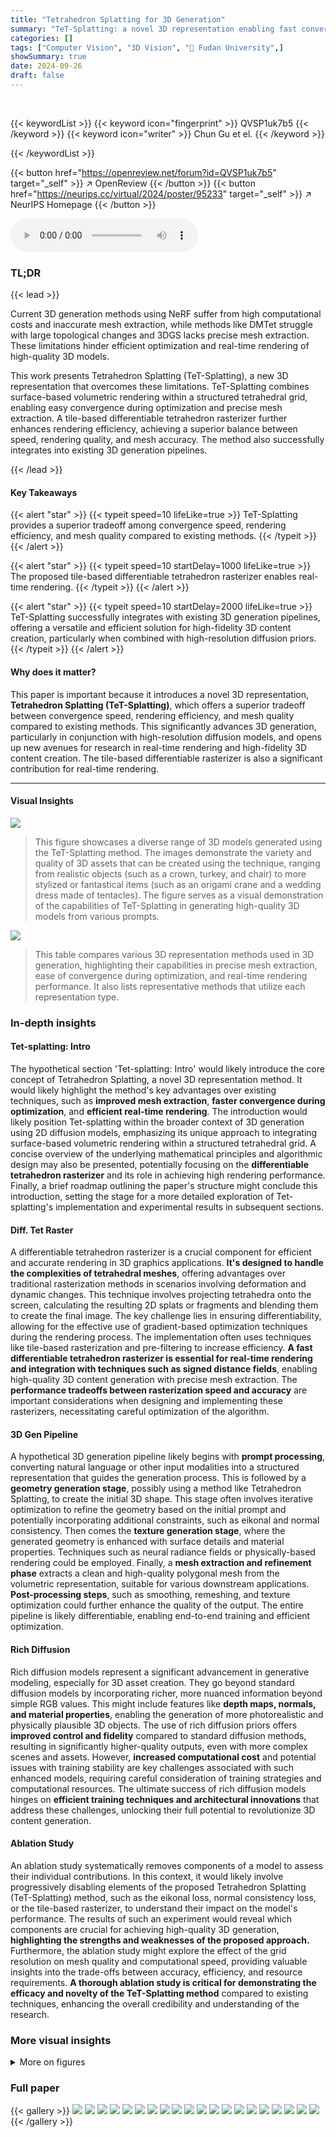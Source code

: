 ```yaml
---
title: "Tetrahedron Splatting for 3D Generation"
summary: "TeT-Splatting: a novel 3D representation enabling fast convergence, real-time rendering, and precise mesh extraction for high-fidelity 3D generation."
categories: []
tags: ["Computer Vision", "3D Vision", "🏢 Fudan University",]
showSummary: true
date: 2024-09-26
draft: false
---
```


<br>

{{< keywordList >}}
{{< keyword icon="fingerprint" >}} QVSP1uk7b5 {{< /keyword >}}
{{< keyword icon="writer" >}} Chun Gu et el. {{< /keyword >}}
 
{{< /keywordList >}}

{{< button href="https://openreview.net/forum?id=QVSP1uk7b5" target="_self" >}}
↗ OpenReview
{{< /button >}}
{{< button href="https://neurips.cc/virtual/2024/poster/95233" target="_self" >}}
↗ NeurIPS Homepage
{{< /button >}}


<audio controls>
    <source src="https://ai-paper-reviewer.com/QVSP1uk7b5/podcast.wav" type="audio/wav">
    Your browser does not support the audio element.
</audio>


### TL;DR


{{< lead >}}

Current 3D generation methods using NeRF suffer from high computational costs and inaccurate mesh extraction, while methods like DMTet struggle with large topological changes and 3DGS lacks precise mesh extraction.  These limitations hinder efficient optimization and real-time rendering of high-quality 3D models. 

This work presents Tetrahedron Splatting (TeT-Splatting), a new 3D representation that overcomes these limitations.  TeT-Splatting combines surface-based volumetric rendering within a structured tetrahedral grid, enabling easy convergence during optimization and precise mesh extraction. A tile-based differentiable tetrahedron rasterizer further enhances rendering efficiency, achieving a superior balance between speed, rendering quality, and mesh accuracy.  The method also successfully integrates into existing 3D generation pipelines.

{{< /lead >}}


#### Key Takeaways

{{< alert "star" >}}
{{< typeit speed=10 lifeLike=true >}} TeT-Splatting provides a superior tradeoff among convergence speed, rendering efficiency, and mesh quality compared to existing methods. {{< /typeit >}}
{{< /alert >}}

{{< alert "star" >}}
{{< typeit speed=10 startDelay=1000 lifeLike=true >}} The proposed tile-based differentiable tetrahedron rasterizer enables real-time rendering. {{< /typeit >}}
{{< /alert >}}

{{< alert "star" >}}
{{< typeit speed=10 startDelay=2000 lifeLike=true >}} TeT-Splatting successfully integrates with existing 3D generation pipelines, offering a versatile and efficient solution for high-fidelity 3D content creation, particularly when combined with high-resolution diffusion priors.  {{< /typeit >}}
{{< /alert >}}

#### Why does it matter?
This paper is important because it introduces a novel 3D representation, **Tetrahedron Splatting (TeT-Splatting)**, which offers a superior tradeoff between convergence speed, rendering efficiency, and mesh quality compared to existing methods.  This significantly advances 3D generation, particularly in conjunction with high-resolution diffusion models, and opens up new avenues for research in real-time rendering and high-fidelity 3D content creation. The tile-based differentiable rasterizer is also a significant contribution for real-time rendering. 

------
#### Visual Insights



![](https://ai-paper-reviewer.com/QVSP1uk7b5/figures_0_1.jpg)

> This figure showcases a diverse range of 3D models generated using the TeT-Splatting method.  The images demonstrate the variety and quality of 3D assets that can be created using the technique, ranging from realistic objects (such as a crown, turkey, and chair) to more stylized or fantastical items (such as an origami crane and a wedding dress made of tentacles). The figure serves as a visual demonstration of the capabilities of TeT-Splatting in generating high-quality 3D models from various prompts.





![](https://ai-paper-reviewer.com/QVSP1uk7b5/tables_1_1.jpg)

> This table compares various 3D representation methods used in 3D generation, highlighting their capabilities in precise mesh extraction, ease of convergence during optimization, and real-time rendering performance.  It also lists representative methods that utilize each representation type.





### In-depth insights


#### Tet-splatting: Intro
The hypothetical section 'Tet-splatting: Intro' would likely introduce the core concept of Tetrahedron Splatting, a novel 3D representation method.  It would likely highlight the method's key advantages over existing techniques, such as **improved mesh extraction**, **faster convergence during optimization**, and **efficient real-time rendering**. The introduction would likely position Tet-splatting within the broader context of 3D generation using 2D diffusion models, emphasizing its unique approach to integrating surface-based volumetric rendering within a structured tetrahedral grid.  A concise overview of the underlying mathematical principles and algorithmic design may also be presented, potentially focusing on the **differentiable tetrahedron rasterizer** and its role in achieving high rendering performance. Finally, a brief roadmap outlining the paper's structure might conclude this introduction, setting the stage for a more detailed exploration of Tet-splatting's implementation and experimental results in subsequent sections.

#### Diff. Tet Raster
A differentiable tetrahedron rasterizer is a crucial component for efficient and accurate rendering in 3D graphics applications.  **It's designed to handle the complexities of tetrahedral meshes**, offering advantages over traditional rasterization methods in scenarios involving deformation and dynamic changes.  This technique involves projecting tetrahedra onto the screen, calculating the resulting 2D splats or fragments and blending them to create the final image. The key challenge lies in ensuring differentiability, allowing for the effective use of gradient-based optimization techniques during the rendering process.  The implementation often uses techniques like tile-based rasterization and pre-filtering to increase efficiency. **A fast differentiable tetrahedron rasterizer is essential for real-time rendering and integration with techniques such as signed distance fields**, enabling high-quality 3D content generation with precise mesh extraction.  The **performance tradeoffs between rasterization speed and accuracy** are important considerations when designing and implementing these rasterizers, necessitating careful optimization of the algorithm.

#### 3D Gen Pipeline
A hypothetical 3D generation pipeline likely begins with **prompt processing**, converting natural language or other input modalities into a structured representation that guides the generation process. This is followed by a **geometry generation stage**, possibly using a method like Tetrahedron Splatting, to create the initial 3D shape. This stage often involves iterative optimization to refine the geometry based on the initial prompt and potentially incorporating additional constraints, such as eikonal and normal consistency.  Then comes the **texture generation stage**, where the generated geometry is enhanced with surface details and material properties. Techniques such as neural radiance fields or physically-based rendering could be employed. Finally, a **mesh extraction and refinement phase** extracts a clean and high-quality polygonal mesh from the volumetric representation, suitable for various downstream applications. **Post-processing steps**, such as smoothing, remeshing, and texture optimization could further enhance the quality of the output. The entire pipeline is likely differentiable, enabling end-to-end training and efficient optimization.

#### Rich Diffusion
Rich diffusion models represent a significant advancement in generative modeling, especially for 3D asset creation.  They go beyond standard diffusion models by incorporating richer, more nuanced information beyond simple RGB values.  This might include features like **depth maps, normals, and material properties**, enabling the generation of more photorealistic and physically plausible 3D objects. The use of rich diffusion priors offers **improved control and fidelity** compared to standard diffusion methods, resulting in significantly higher-quality outputs, even with more complex scenes and assets.  However, **increased computational cost** and potential issues with training stability are key challenges associated with such enhanced models, requiring careful consideration of training strategies and computational resources.  The ultimate success of rich diffusion models hinges on **efficient training techniques and architectural innovations** that address these challenges, unlocking their full potential to revolutionize 3D content generation.

#### Ablation Study
An ablation study systematically removes components of a model to assess their individual contributions.  In this context, it would likely involve progressively disabling elements of the proposed Tetrahedron Splatting (TeT-Splatting) method, such as the eikonal loss, normal consistency loss, or the tile-based rasterizer, to understand their impact on the model's performance.  The results of such an experiment would reveal which components are crucial for achieving high-quality 3D generation, **highlighting the strengths and weaknesses of the proposed approach.**  Furthermore, the ablation study might explore the effect of the grid resolution on mesh quality and computational speed, providing valuable insights into the trade-offs between accuracy, efficiency, and resource requirements.  **A thorough ablation study is critical for demonstrating the efficacy and novelty of the TeT-Splatting method** compared to existing techniques, enhancing the overall credibility and understanding of the research.


### More visual insights

<details>
<summary>More on figures
</summary>


![](https://ai-paper-reviewer.com/QVSP1uk7b5/figures_3_1.jpg)

> This figure illustrates the TeT-Splatting process. The left panel shows a step-by-step breakdown of the splatting process, starting with a pre-filtering step to remove transparent tetrahedra, and culminating in the generation of normal, depth, and opacity maps from 2D projections of the tetrahedra. The right panel shows how TeT-Splatting is integrated into a two-stage 3D generation pipeline, first optimizing geometry and then refining the texture using a polygonal mesh.


![](https://ai-paper-reviewer.com/QVSP1uk7b5/figures_4_1.jpg)

> This figure compares the normal map evolution during optimization using DMTet and TeT-splatting methods for 3D generation.  It shows that TeT-splatting provides more stable and smooth optimization, while DMTet results in fragmented and unstable results, especially in the early stages.  The final row illustrates the alignment of TeT-splatting results with the Marching Tetrahedra (MT) method as optimization progresses.


![](https://ai-paper-reviewer.com/QVSP1uk7b5/figures_6_1.jpg)

> This figure compares the results of four different methods (Magic3D, Fantasia3D, DreamGaussian, and the authors' method) for 3D generation using vanilla RGB-based diffusion priors.  The comparison is shown for two tasks: text-to-3D and image-to-3D.  For each method, the figure displays the generated 3D models for several example prompts, along with the training time and rendering speed (frames per second) for the first stage of the generation process. This allows for a visual and quantitative comparison of the different methods.


![](https://ai-paper-reviewer.com/QVSP1uk7b5/figures_7_1.jpg)

> This figure compares the normal maps of 3D models generated by three different methods (Magic3D, DreamGaussian, and the proposed TeT-Splatting) before and after mesh extraction.  It visually demonstrates the quality of the mesh extraction process for each method, highlighting the improved quality and smoothness achieved by TeT-Splatting compared to the other two methods. Note that the normal maps for DreamGaussian are derived from its depth maps, indicating a different approach to normal estimation.


![](https://ai-paper-reviewer.com/QVSP1uk7b5/figures_7_2.jpg)

> This figure compares the results of four different methods (Prolific Dreamer, MVDream, RichDreamer, and the proposed TeT-Splatting) for 3D generation using rich diffusion priors.  It shows the generated 3D models for three different text prompts: a porcelain dragon, a cup of pens and pencils, and a turtle wearing a top hat. The visual quality and the training time required for each method are compared.


![](https://ai-paper-reviewer.com/QVSP1uk7b5/figures_8_1.jpg)

> This figure compares the normal maps generated by DMTet and TeT-Splatting during the initial stages of training.  It visually demonstrates that TeT-Splatting achieves smoother and more stable optimization compared to DMTet, which exhibits fragmentation and gets stuck in undesirable shapes in the early iterations. The comparison is shown for five different object categories: Bear, Eagle, Piano, Tarantula, and Typewriter.


![](https://ai-paper-reviewer.com/QVSP1uk7b5/figures_8_2.jpg)

> This figure shows the results of the texture refinement stage in the TeT-Splatting 3D generation pipeline.  The second stage takes the geometry optimized in the first stage and generates detailed texture maps.  The image displays three different maps for a generated 3D asset: the normal map (showing surface orientation), the albedo map (showing base color), and the PBR (Physically Based Rendering) map (incorporating surface properties like roughness and metallicness). This visualization demonstrates the quality and realism achieved in the textured 3D model.


![](https://ai-paper-reviewer.com/QVSP1uk7b5/figures_8_3.jpg)

> This figure shows the results of applying the TeT-Splatting method to generate 3D assets.  Specifically, it visualizes the normal map, albedo map, and physically based rendering (PBR) map for a set of generated 3D objects. The normal map illustrates surface normals, indicating the direction of surface orientation at each point. The albedo map represents the base color of the objects, while the PBR map incorporates additional material properties, resulting in more realistic rendering. This figure demonstrates the TeT-Splatting method's ability to generate high-quality 3D assets, providing details on surface properties and visual appearance.


![](https://ai-paper-reviewer.com/QVSP1uk7b5/figures_9_1.jpg)

> This figure presents an ablation study to evaluate the impact of three key components on the performance of TeT-Splatting: eikonal loss, normal consistency loss, and tetrahedral grid resolution.  Each row demonstrates the effect of altering one component while keeping others constant. It shows that both eikonal and normal consistency losses significantly improve the quality of the generated 3D models, and increasing the grid resolution leads to more detailed results. The images provide visual comparisons, showcasing differences in the quality of the mesh and surface details for each configuration.


![](https://ai-paper-reviewer.com/QVSP1uk7b5/figures_16_1.jpg)

> This figure showcases a diverse range of 3D models generated using the TeT-Splatting method.  The images demonstrate the technique's ability to create detailed and realistic 3D assets from various categories, including animals, objects, and scenes. This variety highlights the versatility of the TeT-Splatting approach in generating high-quality 3D content.


![](https://ai-paper-reviewer.com/QVSP1uk7b5/figures_16_2.jpg)

> This figure compares the normal maps generated during the optimization process of 3D generation using DMTet and TeT-Splatting. It demonstrates that TeT-Splatting provides more stable and smoother optimization compared to DMTet, which tends to get stuck in undesirable shapes. The figure also shows how the normal maps obtained from TeT-Splatting using Marching Tetrahedra (MT) align with the rendering results as the optimization progresses.


![](https://ai-paper-reviewer.com/QVSP1uk7b5/figures_16_3.jpg)

> This figure compares the normal map evolution during the optimization process for both DMTet and TeT-splatting methods in 3D generation.  It demonstrates TeT-splatting's superior stability and smoothness compared to DMTet, which exhibits fragmentation and gets stuck in suboptimal shapes. The figure also illustrates how TeT-splatting's normal map aligns with the results obtained through marching tetrahedra (MT) as optimization progresses.


![](https://ai-paper-reviewer.com/QVSP1uk7b5/figures_16_4.jpg)

> This figure compares the normal maps generated during the optimization process of 3D generation using DMTet and TeT-Splatting.  It shows that TeT-Splatting leads to smoother and more stable optimization compared to DMTet, which exhibits fragmentation and gets stuck in unfavorable shapes. The third row shows how TeT-Splatting's behavior eventually aligns with the results obtained from Marching Tetrahedra (MT) mesh extraction, indicating the consistency and accuracy of its approach.


![](https://ai-paper-reviewer.com/QVSP1uk7b5/figures_16_5.jpg)

> This figure compares the normal maps generated during the optimization process of 3D generation using DMTet and TeT-Splatting.  It shows that TeT-Splatting leads to a smoother and more stable optimization process, unlike DMTet which produces fragmented and undesirable results initially. The third row demonstrates the alignment of TeT-Splatting's results with Marching Tetrahedra (MT) as the optimization progresses.


![](https://ai-paper-reviewer.com/QVSP1uk7b5/figures_16_6.jpg)

> This figure showcases a variety of 3D models generated using the TeT-Splatting method presented in the paper.  The models depict a wide range of objects, from everyday items (such as food and furniture) to more fantastical creations (like a wedding dress made of tentacles and an erupting volcano). The diversity of the models highlights the versatility and capabilities of the TeT-Splatting technique.


![](https://ai-paper-reviewer.com/QVSP1uk7b5/figures_16_7.jpg)

> The figure shows a schematic of the TeT-Splatting process, highlighting the pre-filtering step, the projection of tetrahedra into 2D splats, and the alpha-blending process.  It also illustrates the two-stage 3D generation pipeline using TeT-Splatting for initial geometry optimization and then switching to polygonal mesh for texture refinement.


![](https://ai-paper-reviewer.com/QVSP1uk7b5/figures_17_1.jpg)

> This figure showcases a diverse range of 3D models generated using the TeT-Splatting method presented in the paper.  The models encompass various objects, demonstrating the versatility of the approach in generating different types of 3D assets. The variety of objects aims to highlight the method's ability to handle complex geometries and details.


![](https://ai-paper-reviewer.com/QVSP1uk7b5/figures_18_1.jpg)

> This figure provides a schematic overview of the TeT-Splatting process, showing the pre-filtering step to remove transparent tetrahedra and the projection of remaining tetrahedra into 2D splats for blending.  It also illustrates how TeT-Splatting is integrated into a two-stage 3D generation pipeline: first using TeT-Splatting for geometry optimization, then transitioning to polygonal mesh for texture refinement.


![](https://ai-paper-reviewer.com/QVSP1uk7b5/figures_19_1.jpg)

> This figure shows a schematic overview of the TeT-Splatting method (left) and its integration into a 3D generation pipeline (right). The left panel illustrates how the method works: it starts with pre-filtering tetrahedra, projects them into 2D splats, and blends these splats based on opacity values derived from the signed distance field (SDF). The right panel shows how TeT-Splatting is integrated into a two-stage 3D generation pipeline.  First, geometry optimization is performed using TeT-Splatting.  Then, this representation is transitioned to a polygonal mesh to perform texture refinement, leading to final 3D generation.


</details>






### Full paper

{{< gallery >}}
<img src="https://ai-paper-reviewer.com/QVSP1uk7b5/1.png" class="grid-w50 md:grid-w33 xl:grid-w25" />
<img src="https://ai-paper-reviewer.com/QVSP1uk7b5/2.png" class="grid-w50 md:grid-w33 xl:grid-w25" />
<img src="https://ai-paper-reviewer.com/QVSP1uk7b5/3.png" class="grid-w50 md:grid-w33 xl:grid-w25" />
<img src="https://ai-paper-reviewer.com/QVSP1uk7b5/4.png" class="grid-w50 md:grid-w33 xl:grid-w25" />
<img src="https://ai-paper-reviewer.com/QVSP1uk7b5/5.png" class="grid-w50 md:grid-w33 xl:grid-w25" />
<img src="https://ai-paper-reviewer.com/QVSP1uk7b5/6.png" class="grid-w50 md:grid-w33 xl:grid-w25" />
<img src="https://ai-paper-reviewer.com/QVSP1uk7b5/7.png" class="grid-w50 md:grid-w33 xl:grid-w25" />
<img src="https://ai-paper-reviewer.com/QVSP1uk7b5/8.png" class="grid-w50 md:grid-w33 xl:grid-w25" />
<img src="https://ai-paper-reviewer.com/QVSP1uk7b5/9.png" class="grid-w50 md:grid-w33 xl:grid-w25" />
<img src="https://ai-paper-reviewer.com/QVSP1uk7b5/10.png" class="grid-w50 md:grid-w33 xl:grid-w25" />
<img src="https://ai-paper-reviewer.com/QVSP1uk7b5/11.png" class="grid-w50 md:grid-w33 xl:grid-w25" />
<img src="https://ai-paper-reviewer.com/QVSP1uk7b5/12.png" class="grid-w50 md:grid-w33 xl:grid-w25" />
<img src="https://ai-paper-reviewer.com/QVSP1uk7b5/13.png" class="grid-w50 md:grid-w33 xl:grid-w25" />
<img src="https://ai-paper-reviewer.com/QVSP1uk7b5/14.png" class="grid-w50 md:grid-w33 xl:grid-w25" />
<img src="https://ai-paper-reviewer.com/QVSP1uk7b5/15.png" class="grid-w50 md:grid-w33 xl:grid-w25" />
<img src="https://ai-paper-reviewer.com/QVSP1uk7b5/16.png" class="grid-w50 md:grid-w33 xl:grid-w25" />
<img src="https://ai-paper-reviewer.com/QVSP1uk7b5/17.png" class="grid-w50 md:grid-w33 xl:grid-w25" />
<img src="https://ai-paper-reviewer.com/QVSP1uk7b5/18.png" class="grid-w50 md:grid-w33 xl:grid-w25" />
<img src="https://ai-paper-reviewer.com/QVSP1uk7b5/19.png" class="grid-w50 md:grid-w33 xl:grid-w25" />
<img src="https://ai-paper-reviewer.com/QVSP1uk7b5/20.png" class="grid-w50 md:grid-w33 xl:grid-w25" />
{{< /gallery >}}